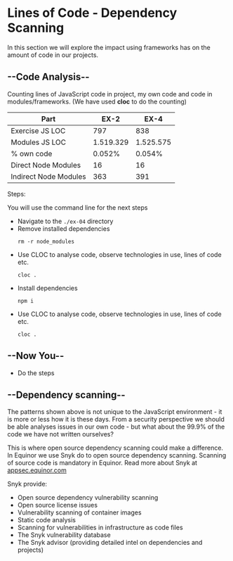 # Lines of Code - Dependency Scanning

In this section we will explore the impact using frameworks has on the amount of code in our projects.

## --Code Analysis--

Counting lines of JavaScript code in project, my own code and code in modules/frameworks. (We have used **cloc** to do the counting)

| Part | EX-2 | EX-4 |
| ---  | ---  | ---  |
| Exercise JS LOC   | 797  |  838 |
| Modules JS LOC   | 1.519.329  | 1.525.575  |
| % own code | 0.052% | 0.054% |
| Direct Node Modules | 16 | 16 |
| Indirect Node Modules | 363 | 391 |

Steps:

You will use the command line for the next steps
* Navigate to the `./ex-04` directory
* Remove installed dependencies
    ```shell
    rm -r node_modules
    ```
* Use CLOC to analyse code, observe technologies in use, lines of code etc.
    ```shell
    cloc .
    ```
* Install dependencies
    ```shell
    npm i
    ```
* Use CLOC to analyse code, observe technologies in use, lines of code etc.
    ```shell
    cloc .
    ```

## --Now You--

* Do the steps

## --Dependency scanning--

The patterns shown above is not unique to the JavaScript environment - it is more or less how it is these days. From a security perspective we should be able analyses issues in our own code - but what about the 99.9% of the code we have not written ourselves?

This is where open source dependency scanning could make a difference. In Equinor we use Snyk do to open source dependency scanning. Scanning of source code is mandatory in Equinor. Read more about Snyk at [appsec.equinor.com](https://appsec.equinor.com/snyk/)

Snyk provide:

* Open source dependency vulnerability scanning
* Open source license issues
* Vulnerability scanning of container images
* Static code analysis
* Scanning for vulnerabilities in infrastructure as code files
* The Snyk vulnerability database
* The Snyk advisor (providing detailed intel on dependencies and projects)
